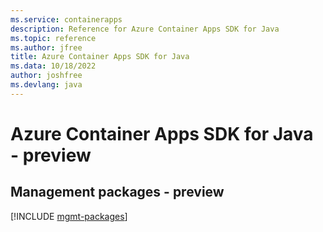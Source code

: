 ```yaml
---
ms.service: containerapps
description: Reference for Azure Container Apps SDK for Java
ms.topic: reference
ms.author: jfree
title: Azure Container Apps SDK for Java
ms.data: 10/18/2022
author: joshfree
ms.devlang: java
---
```

# Azure Container Apps SDK for Java - preview

## Management packages - preview
[!INCLUDE [mgmt-packages](container-apps-mgmt-index.md)]